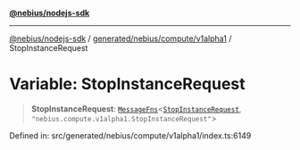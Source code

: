 [**@nebius/nodejs-sdk**](../../../../../README.md)

---

[@nebius/nodejs-sdk](../../../../../README.md) / [generated/nebius/compute/v1alpha1](../README.md) / StopInstanceRequest

# Variable: StopInstanceRequest

> **StopInstanceRequest**: [`MessageFns`](../../../../../runtime/protos/core/interfaces/MessageFns.md)\<[`StopInstanceRequest`](../interfaces/StopInstanceRequest.md), `"nebius.compute.v1alpha1.StopInstanceRequest"`\>

Defined in: src/generated/nebius/compute/v1alpha1/index.ts:6149
